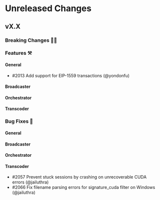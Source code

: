 # Unreleased Changes

## vX.X

### Breaking Changes 🚨🚨

### Features ⚒

#### General

- \#2013 Add support for EIP-1559 transactions (@yondonfu)

#### Broadcaster

#### Orchestrator

#### Transcoder

### Bug Fixes 🐞

#### General

#### Broadcaster

#### Orchestrator

#### Transcoder

- \#2057 Prevent stuck sessions by crashing on unrecoverable CUDA errors (@jailuthra)
- \#2066 Fix filename parsing errors for signature_cuda filter on Windows (@jailuthra)
